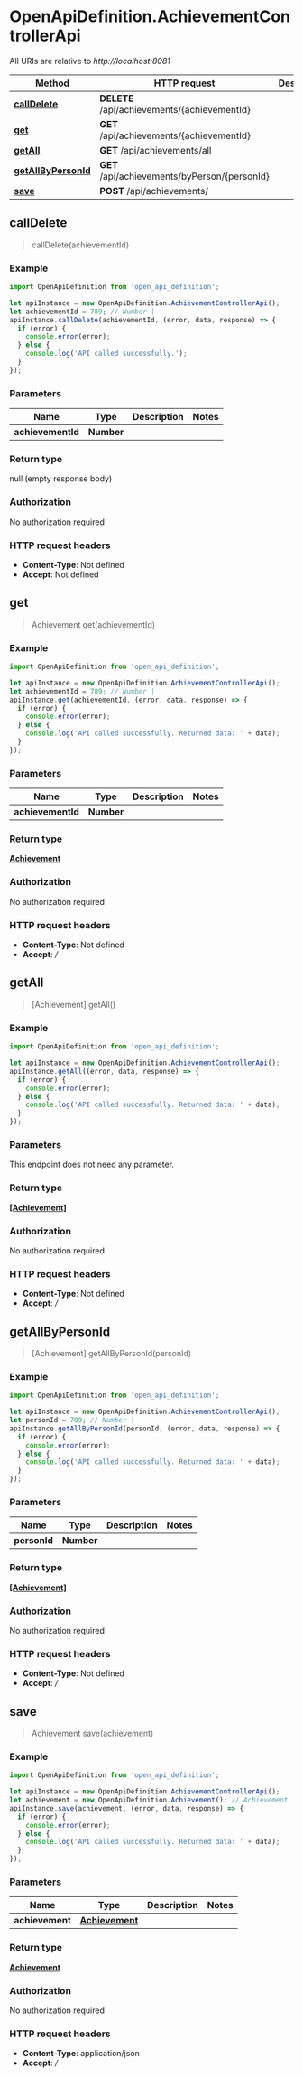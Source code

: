 # OpenApiDefinition.AchievementControllerApi

All URIs are relative to *http://localhost:8081*

Method | HTTP request | Description
------------- | ------------- | -------------
[**callDelete**](AchievementControllerApi.md#callDelete) | **DELETE** /api/achievements/{achievementId} | 
[**get**](AchievementControllerApi.md#get) | **GET** /api/achievements/{achievementId} | 
[**getAll**](AchievementControllerApi.md#getAll) | **GET** /api/achievements/all | 
[**getAllByPersonId**](AchievementControllerApi.md#getAllByPersonId) | **GET** /api/achievements/byPerson/{personId} | 
[**save**](AchievementControllerApi.md#save) | **POST** /api/achievements/ | 



## callDelete

> callDelete(achievementId)



### Example

```javascript
import OpenApiDefinition from 'open_api_definition';

let apiInstance = new OpenApiDefinition.AchievementControllerApi();
let achievementId = 789; // Number | 
apiInstance.callDelete(achievementId, (error, data, response) => {
  if (error) {
    console.error(error);
  } else {
    console.log('API called successfully.');
  }
});
```

### Parameters


Name | Type | Description  | Notes
------------- | ------------- | ------------- | -------------
 **achievementId** | **Number**|  | 

### Return type

null (empty response body)

### Authorization

No authorization required

### HTTP request headers

- **Content-Type**: Not defined
- **Accept**: Not defined


## get

> Achievement get(achievementId)



### Example

```javascript
import OpenApiDefinition from 'open_api_definition';

let apiInstance = new OpenApiDefinition.AchievementControllerApi();
let achievementId = 789; // Number | 
apiInstance.get(achievementId, (error, data, response) => {
  if (error) {
    console.error(error);
  } else {
    console.log('API called successfully. Returned data: ' + data);
  }
});
```

### Parameters


Name | Type | Description  | Notes
------------- | ------------- | ------------- | -------------
 **achievementId** | **Number**|  | 

### Return type

[**Achievement**](Achievement.md)

### Authorization

No authorization required

### HTTP request headers

- **Content-Type**: Not defined
- **Accept**: */*


## getAll

> [Achievement] getAll()



### Example

```javascript
import OpenApiDefinition from 'open_api_definition';

let apiInstance = new OpenApiDefinition.AchievementControllerApi();
apiInstance.getAll((error, data, response) => {
  if (error) {
    console.error(error);
  } else {
    console.log('API called successfully. Returned data: ' + data);
  }
});
```

### Parameters

This endpoint does not need any parameter.

### Return type

[**[Achievement]**](Achievement.md)

### Authorization

No authorization required

### HTTP request headers

- **Content-Type**: Not defined
- **Accept**: */*


## getAllByPersonId

> [Achievement] getAllByPersonId(personId)



### Example

```javascript
import OpenApiDefinition from 'open_api_definition';

let apiInstance = new OpenApiDefinition.AchievementControllerApi();
let personId = 789; // Number | 
apiInstance.getAllByPersonId(personId, (error, data, response) => {
  if (error) {
    console.error(error);
  } else {
    console.log('API called successfully. Returned data: ' + data);
  }
});
```

### Parameters


Name | Type | Description  | Notes
------------- | ------------- | ------------- | -------------
 **personId** | **Number**|  | 

### Return type

[**[Achievement]**](Achievement.md)

### Authorization

No authorization required

### HTTP request headers

- **Content-Type**: Not defined
- **Accept**: */*


## save

> Achievement save(achievement)



### Example

```javascript
import OpenApiDefinition from 'open_api_definition';

let apiInstance = new OpenApiDefinition.AchievementControllerApi();
let achievement = new OpenApiDefinition.Achievement(); // Achievement | 
apiInstance.save(achievement, (error, data, response) => {
  if (error) {
    console.error(error);
  } else {
    console.log('API called successfully. Returned data: ' + data);
  }
});
```

### Parameters


Name | Type | Description  | Notes
------------- | ------------- | ------------- | -------------
 **achievement** | [**Achievement**](Achievement.md)|  | 

### Return type

[**Achievement**](Achievement.md)

### Authorization

No authorization required

### HTTP request headers

- **Content-Type**: application/json
- **Accept**: */*

